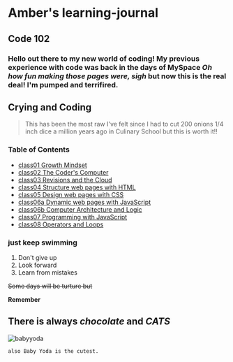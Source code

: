 # Amber's learning-journal
## Code 102 
### Hello out there to my new world of coding! My previous experience with code was back in the days of **MySpace** *Oh how fun making those pages were, sigh* but now this is the **real deal**! I'm pumped and terrifired.

## **Crying and Coding**


>This has been the most raw I've felt since I had to cut 200 onions 1/4 inch dice a million years ago in Culinary School but this is worth it!!



### Table of Contents
- [class01 Growth Mindset](./dailyreading/growthmindset.md)
- [class02 The Coder's Computer](./dailyreading/thecoderscomputer.md)
- [class03 Revisions and the Cloud](./dailyreading/revisionsandthecloud.md)
- [class04 Structure web pages with HTML](./dailyreading/structurewebpageswithhtml.md)
- [class05 Design web pages with CSS](./dailyreading/designwebpageswithcss.md)
- [class06a Dynamic web pages with JavaScript](./dailyreading/dynamicwebpageswithjavascript.md)
- [class06b Computer Architecture and Logic](./dailyreading/computerarchitectureandlogic.md)
- [class07 Programming with JavaScript](./dailyreading/programmingwithjavascript.md)
- [class08 Operators and Loops](./dailyreading/operatorsAndLoops.md)

### **just keep swimming** 
1. Don't give up
1. Look forward
1. Learn from mistakes

~~Some days will be turture but~~

**Remember**

## There is always _chocolate_ **and** ***CATS***

![babyyoda](https://cdn.pixabay.com/photo/2019/12/20/17/15/yoda-4708878_960_720.jpg)


```
also Baby Yoda is the cutest.
```

